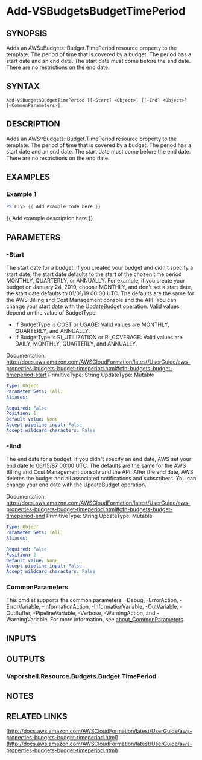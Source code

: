# Add-VSBudgetsBudgetTimePeriod

## SYNOPSIS
Adds an AWS::Budgets::Budget.TimePeriod resource property to the template.
The period of time that is covered by a budget.
The period has a start date and an end date.
The start date must come before the end date.
There are no restrictions on the end date.

## SYNTAX

```
Add-VSBudgetsBudgetTimePeriod [[-Start] <Object>] [[-End] <Object>] [<CommonParameters>]
```

## DESCRIPTION
Adds an AWS::Budgets::Budget.TimePeriod resource property to the template.
The period of time that is covered by a budget.
The period has a start date and an end date.
The start date must come before the end date.
There are no restrictions on the end date.

## EXAMPLES

### Example 1
```powershell
PS C:\> {{ Add example code here }}
```

{{ Add example description here }}

## PARAMETERS

### -Start
The start date for a budget.
If you created your budget and didn't specify a start date, the start date defaults to the start of the chosen time period MONTHLY, QUARTERLY, or ANNUALLY.
For example, if you create your budget on January 24, 2019, choose MONTHLY, and don't set a start date, the start date defaults to 01/01/19 00:00 UTC.
The defaults are the same for the AWS Billing and Cost Management console and the API.
You can change your start date with the UpdateBudget operation.
Valid values depend on the value of BudgetType:
+ If BudgetType is COST or USAGE: Valid values are MONTHLY, QUARTERLY, and ANNUALLY.
+ If BudgetType is RI_UTILIZATION or RI_COVERAGE: Valid values are DAILY, MONTHLY, QUARTERLY, and ANNUALLY.

Documentation: http://docs.aws.amazon.com/AWSCloudFormation/latest/UserGuide/aws-properties-budgets-budget-timeperiod.html#cfn-budgets-budget-timeperiod-start
PrimitiveType: String
UpdateType: Mutable

```yaml
Type: Object
Parameter Sets: (All)
Aliases:

Required: False
Position: 1
Default value: None
Accept pipeline input: False
Accept wildcard characters: False
```

### -End
The end date for a budget.
If you didn't specify an end date, AWS set your end date to 06/15/87 00:00 UTC.
The defaults are the same for the AWS Billing and Cost Management console and the API.
After the end date, AWS deletes the budget and all associated notifications and subscribers.
You can change your end date with the UpdateBudget operation.

Documentation: http://docs.aws.amazon.com/AWSCloudFormation/latest/UserGuide/aws-properties-budgets-budget-timeperiod.html#cfn-budgets-budget-timeperiod-end
PrimitiveType: String
UpdateType: Mutable

```yaml
Type: Object
Parameter Sets: (All)
Aliases:

Required: False
Position: 2
Default value: None
Accept pipeline input: False
Accept wildcard characters: False
```

### CommonParameters
This cmdlet supports the common parameters: -Debug, -ErrorAction, -ErrorVariable, -InformationAction, -InformationVariable, -OutVariable, -OutBuffer, -PipelineVariable, -Verbose, -WarningAction, and -WarningVariable. For more information, see [about_CommonParameters](http://go.microsoft.com/fwlink/?LinkID=113216).

## INPUTS

## OUTPUTS

### Vaporshell.Resource.Budgets.Budget.TimePeriod
## NOTES

## RELATED LINKS

[http://docs.aws.amazon.com/AWSCloudFormation/latest/UserGuide/aws-properties-budgets-budget-timeperiod.html](http://docs.aws.amazon.com/AWSCloudFormation/latest/UserGuide/aws-properties-budgets-budget-timeperiod.html)

